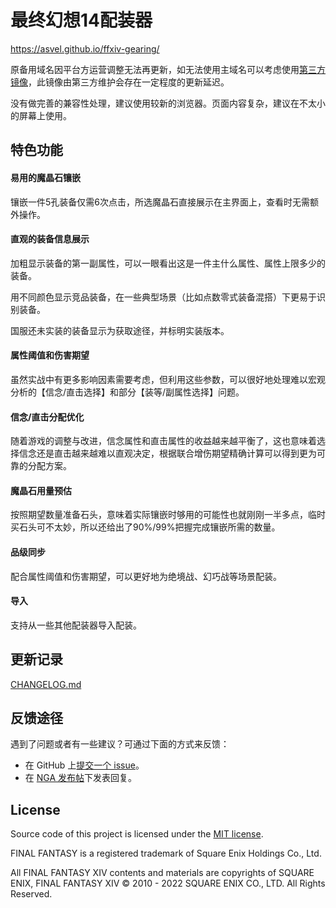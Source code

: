# 最终幻想14配装器

https://asvel.github.io/ffxiv-gearing/

原备用域名因平台方运营调整无法再更新，如无法使用主域名可以考虑使用[第三方镜像](https://ffxivgearing.neko7ina.com/)，此镜像由第三方维护会存在一定程度的更新延迟。

没有做完善的兼容性处理，建议使用较新的浏览器。页面内容复杂，建议在不太小的屏幕上使用。


## 特色功能

#### 易用的魔晶石镶嵌

镶嵌一件5孔装备仅需6次点击，所选魔晶石直接展示在主界面上，查看时无需额外操作。

#### 直观的装备信息展示

加粗显示装备的第一副属性，可以一眼看出这是一件主什么属性、属性上限多少的装备。

用不同颜色显示竞品装备，在一些典型场景（比如点数零式装备混搭）下更易于识别装备。

国服还未实装的装备显示为获取途径，并标明实装版本。

#### 属性阈值和伤害期望

虽然实战中有更多影响因素需要考虑，但利用这些参数，可以很好地处理难以宏观分析的【信念/直击选择】和部分【装等/副属性选择】问题。

#### 信念/直击分配优化

随着游戏的调整与改进，信念属性和直击属性的收益越来越平衡了，这也意味着选择信念还是直击越来越难以直观决定，根据联合增伤期望精确计算可以得到更为可靠的分配方案。

#### 魔晶石用量预估

按照期望数量准备石头，意味着实际镶嵌时够用的可能性也就刚刚一半多点，临时买石头可不太妙，所以还给出了90%/99%把握完成镶嵌所需的数量。

#### 品级同步

配合属性阈值和伤害期望，可以更好地为绝境战、幻巧战等场景配装。

#### 导入

支持从一些其他配装器导入配装。

## 更新记录

[CHANGELOG.md](CHANGELOG.md)

## 反馈途径

遇到了问题或者有一些建议？可通过下面的方式来反馈：
* 在 GitHub 上[提交一个 issue](https://github.com/Asvel/ffxiv-gearing/issues/new)。
* 在 [NGA 发布帖](https://nga.178.com/read.php?tid=22628951)下发表回复。


## License

Source code of this project is licensed under the [MIT license](LICENSE.txt).

FINAL FANTASY is a registered trademark of Square Enix Holdings Co., Ltd.

All FINAL FANTASY XIV contents and materials are copyrights of SQUARE ENIX, FINAL FANTASY XIV © 2010 - 2022 SQUARE ENIX CO., LTD. All Rights Reserved.
